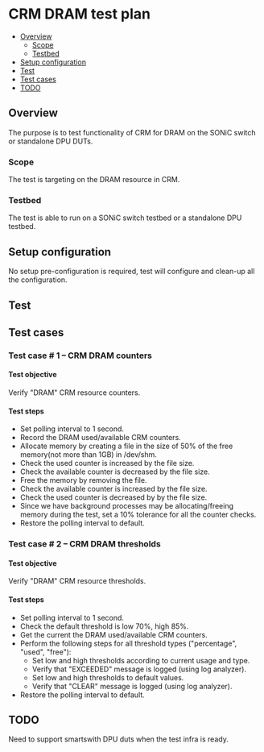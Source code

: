 # CRM DRAM test plan

* [Overview](#Overview)
   * [Scope](#Scope)
   * [Testbed](#Testbed)
* [Setup configuration](#Setup)
* [Test](#Test)
* [Test cases](#Test)
* [TODO](#TODO)

## Overview
The purpose is to test functionality of CRM for DRAM on the SONiC switch or standalone DPU DUTs.

### Scope
The test is targeting on the DRAM resource in CRM.

### Testbed
The test is able to run on a SONiC switch testbed or a standalone DPU testbed.

## Setup configuration
No setup pre-configuration is required, test will configure and clean-up all the configuration.

## Test

## Test cases

### Test case # 1 – CRM DRAM counters
#### Test objective
Verify "DRAM" CRM resource counters.
#### Test steps
* Set polling interval to 1 second.
* Record the DRAM used/available CRM counters.
* Allocate memory by creating a file in the size of 50% of the free memory(not more than 1GB) in /dev/shm.
* Check the used counter is increased by the file size.
* Check the available counter is decreased by the file size.
* Free the memory by removing the file.
* Check the available counter is increased by the file size.
* Check the used counter is decreased by by the file size.
* Since we have background processes may be allocating/freeing memory during the test, set a 10% tolerance for all the counter checks.
* Restore the polling interval to default.

### Test case # 2 – CRM DRAM thresholds
#### Test objective
Verify "DRAM" CRM resource thresholds.
#### Test steps
* Set polling interval to 1 second.
* Check the default threshold is low 70%, high 85%.
* Get the current the DRAM used/available CRM counters.
* Perform the following steps for all threshold types ("percentage", "used", "free"):
  * Set low and high thresholds according to current usage and type.
  * Verify that "EXCEEDED" message is logged (using log analyzer).
  * Set low and high thresholds to default values.
  * Verify that "CLEAR" message is logged (using log analyzer).
* Restore the polling interval to default.

## TODO
Need to support smartswith DPU duts when the test infra is ready.
